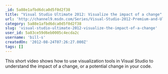 ```yaml
---
_id: 5a88e1afbd6dca0d5f0d2f38
title: "Visual Studio Ultimate 2012: Visualize the impact of a change"
url: 'http://channel9.msdn.com/Series/Visual-Studio-2012-Premium-and-Ultimate-Overview/Visual-Studio-Ultimate-2012-Visualize-the-impact-of-a-change'
category: 5a88e1afbd6dca0d5f0d2f38
slug: 'visual-studio-ultimate-2012-visualize-the-impact-of-a-change'
user_id: 5a83ce59d6eb0005c4ecda2c
username: 'bill-s'
createdOn: '2012-08-24T07:26:27.000Z'
tags: []
---
```


This short video shows how to use visualization tools in Visual Studio to understand the impact of a change, or a potential change in your code.
